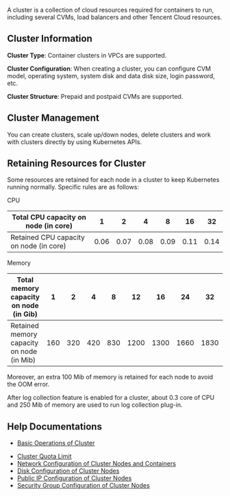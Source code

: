 A cluster is a collection of cloud resources required for containers to run, including several CVMs, load balancers and other Tencent Cloud resources.

## Cluster Information

**Cluster Type**: Container clusters in VPCs are supported.

**Cluster Configuration**: When creating a cluster, you can configure CVM model, operating system, system disk and data disk size, login password, etc.

**Cluster Structure**: Prepaid and postpaid CVMs are supported.

## Cluster Management
You can create clusters, scale up/down nodes, delete clusters and work with clusters directly by using Kubernetes APIs.

## Retaining Resources for Cluster
Some resources are retained for each node in a cluster to keep Kubernetes running normally. Specific rules are as follows:

CPU

| Total CPU capacity on node (in core) | 1 | 2 | 4 | 8 | 16 | 32 |
| --------------- | ---- | ---- | ---- | ---- | ---- | ---- |
| Retained CPU capacity on node (in core) | 0.06 | 0.07 | 0.08 | 0.09 | 0.11 | 0.14 |

Memory

| Total memory capacity on node (in Gib) | 1 | 2 | 4 | 8 | 12 | 16 | 24 | 32 | 48 |
| ---------------- | --- | --- | --- | --- | ---- | ---- | ---- | ---- | ---- |
| Retained memory capacity on node (in Mib) | 160 | 320 | 420 | 830 | 1200 | 1300 | 1660 | 1830 | 2420 |

Moreover, an extra 100 Mib of memory is retained for each node to avoid the OOM error.

After log collection feature is enabled for a cluster, about 0.3 core of CPU and 250 Mib of memory are used to run log collection plug-in.

## Help Documentations
- [Basic Operations of Cluster](https://cloud.tencent.com/document/product/457/9091)
<!--- [Cluster Lifecycle](https://cloud.tencent.com/document/product/457/9092)-->
- [Cluster Quota Limit](https://cloud.tencent.com/document/product/457/9087)
- [Network Configuration of Cluster Nodes and Containers](https://cloud.tencent.com/document/product/457/9083)
- [Disk Configuration of Cluster Nodes](https://cloud.tencent.com/document/product/457/9086)
- [Public IP Configuration of Cluster Nodes](https://cloud.tencent.com/document/product/457/9085)
- [Security Group Configuration of Cluster Nodes](https://cloud.tencent.com/document/product/457/9084)

